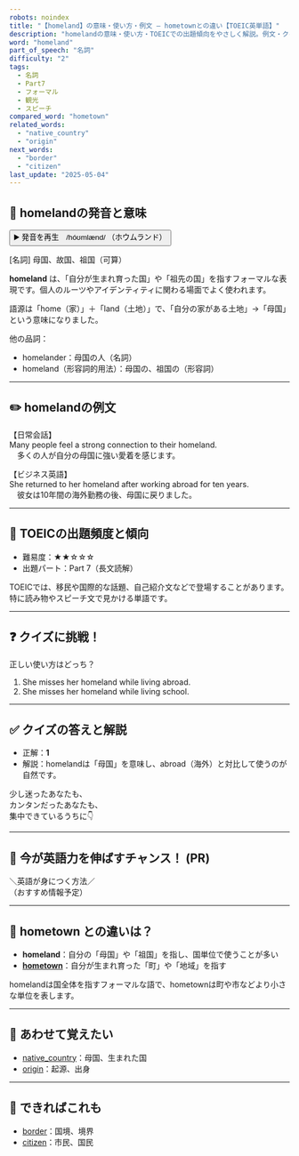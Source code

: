 ```yaml
---
robots: noindex
title: "【homeland】の意味・使い方・例文 ― hometownとの違い【TOEIC英単語】"
description: "homelandの意味・使い方・TOEICでの出題傾向をやさしく解説。例文・クイズ付きでhometownとの違いもわかりやすく学べます。"
word: "homeland"
part_of_speech: "名詞"
difficulty: "2"
tags:
  - 名詞
  - Part7
  - フォーマル
  - 観光
  - スピーチ
compared_word: "hometown"
related_words:
  - "native_country"
  - "origin"
next_words:
  - "border"
  - "citizen"
last_update: "2025-05-04"
---
```


## 🔰 homelandの発音と意味

<button class="play-audio" onclick="playTTS('homeland')">
  <span class="play-audio-main">
    ▶️ 発音を再生　/hóʊmlænd/
  </span>
  <span class="play-audio-sub">
    （ホウムランド）
  </span>
</button>

[名詞] 母国、故国、祖国（可算）

**homeland** は、「自分が生まれ育った国」や「祖先の国」を指すフォーマルな表現です。個人のルーツやアイデンティティに関わる場面でよく使われます。

語源は「home（家）」＋「land（土地）」で、「自分の家がある土地」→「母国」という意味になりました。

他の品詞：  
- homelander：母国の人（名詞）
- homeland（形容詞的用法）：母国の、祖国の（形容詞）

---

## ✏️ homelandの例文

【日常会話】  
Many people feel a strong connection to their homeland.  
　多くの人が自分の母国に強い愛着を感じます。

【ビジネス英語】  
She returned to her homeland after working abroad for ten years.  
　彼女は10年間の海外勤務の後、母国に戻りました。

---

## 🎯 TOEICの出題頻度と傾向

- 難易度：★★☆☆☆
- 出題パート：Part 7（長文読解）

TOEICでは、移民や国際的な話題、自己紹介文などで登場することがあります。特に読み物やスピーチ文で見かける単語です。

---

## ❓ クイズに挑戦！

正しい使い方はどっち？

1. She misses her homeland while living abroad.  
2. She misses her homeland while living school.

---

## ✅ クイズの答えと解説

- 正解：**1**
- 解説：homelandは「母国」を意味し、abroad（海外）と対比して使うのが自然です。

少し迷ったあなたも、  
カンタンだったあなたも、  
集中できているうちに👇️

---

## 🚀 今が英語力を伸ばすチャンス！ (PR)

<div class="info-center">
＼英語が身につく方法／<br>  
（おすすめ情報予定）
</div>

---

## 🤔  hometown との違いは？

- **homeland**：自分の「母国」や「祖国」を指し、国単位で使うことが多い
- **[hometown](/word/hometown/)**：自分が生まれ育った「町」や「地域」を指す

homelandは国全体を指すフォーマルな語で、hometownは町や市などより小さな単位を表します。

---

## 🧩 あわせて覚えたい

- [native_country](/word/native_country/)：母国、生まれた国
- [origin](/word/origin/)：起源、出身

---

## 📖 できればこれも

- [border](/word/border/)：国境、境界
- [citizen](/word/citizen/)：市民、国民

<!-- cvid: aid38_bid00 -->
